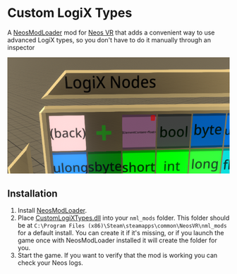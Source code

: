 # Custom LogiX Types

A [NeosModLoader](https://github.com/zkxs/NeosModLoader) mod for [Neos VR](https://neos.com/) that adds a convenient way to use advanced LogiX types, so you don't have to do it manually through an inspector

![image](screenshot/panel.png)

## Installation
1. Install [NeosModLoader](https://github.com/zkxs/NeosModLoader).
2. Place [CustomLogiXTypes.dll](https://github.com/TheJebForge/CustomLogiXTypes/releases/latest/download/CustomLogiXTypes.dll) into your `nml_mods` folder. This folder should be at `C:\Program Files (x86)\Steam\steamapps\common\NeosVR\nml_mods` for a default install. You can create it if it's missing, or if you launch the game once with NeosModLoader installed it will create the folder for you.
3. Start the game. If you want to verify that the mod is working you can check your Neos logs.
